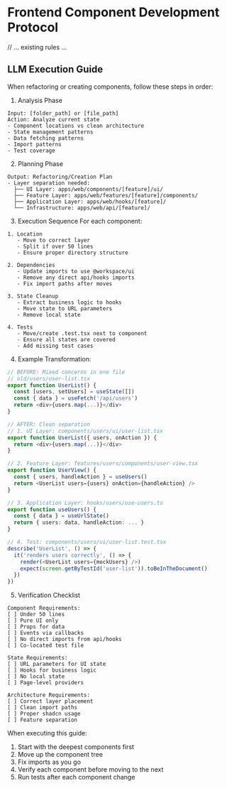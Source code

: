 # Frontend Component Development Protocol

// ... existing rules ...

## LLM Execution Guide

When refactoring or creating components, follow these steps in order:

1. Analysis Phase

```
Input: [folder_path] or [file_path]
Action: Analyze current state
- Component locations vs clean architecture
- State management patterns
- Data fetching patterns
- Import patterns
- Test coverage
```

2. Planning Phase

```
Output: Refactoring/Creation Plan
- Layer separation needed:
  ├── UI Layer: apps/web/components/[feature]/ui/
  ├── Feature Layer: apps/web/features/[feature]/components/
  ├── Application Layer: apps/web/hooks/[feature]/
  └── Infrastructure: apps/web/api/[feature]/
```

3. Execution Sequence
   For each component:

```
1. Location
   - Move to correct layer
   - Split if over 50 lines
   - Ensure proper directory structure

2. Dependencies
   - Update imports to use @workspace/ui
   - Remove any direct api/hooks imports
   - Fix import paths after moves

3. State Cleanup
   - Extract business logic to hooks
   - Move state to URL parameters
   - Remove local state

4. Tests
   - Move/create .test.tsx next to component
   - Ensure all states are covered
   - Add missing test cases
```

4. Example Transformation:

```typescript
// BEFORE: Mixed concerns in one file
// old/users/user-list.tsx
export function UserList() {
  const [users, setUsers] = useState([])
  const { data } = useFetch('/api/users')
  return <div>{users.map(...)}</div>
}

// AFTER: Clean separation
// 1. UI Layer: components/users/ui/user-list.tsx
export function UserList({ users, onAction }) {
  return <div>{users.map(...)}</div>
}

// 2. Feature Layer: features/users/components/user-view.tsx
export function UserView() {
  const { users, handleAction } = useUsers()
  return <UserList users={users} onAction={handleAction} />
}

// 3. Application Layer: hooks/users/use-users.ts
export function useUsers() {
  const { data } = useUrlState()
  return { users: data, handleAction: ... }
}

// 4. Test: components/users/ui/user-list.test.tsx
describe('UserList', () => {
  it('renders users correctly', () => {
    render(<UserList users={mockUsers} />)
    expect(screen.getByTestId('user-list')).toBeInTheDocument()
  })
})
```

5. Verification Checklist

```
Component Requirements:
[ ] Under 50 lines
[ ] Pure UI only
[ ] Props for data
[ ] Events via callbacks
[ ] No direct imports from api/hooks
[ ] Co-located test file

State Requirements:
[ ] URL parameters for UI state
[ ] Hooks for business logic
[ ] No local state
[ ] Page-level providers

Architecture Requirements:
[ ] Correct layer placement
[ ] Clean import paths
[ ] Proper shadcn usage
[ ] Feature separation
```

When executing this guide:

1. Start with the deepest components first
2. Move up the component tree
3. Fix imports as you go
4. Verify each component before moving to the next
5. Run tests after each component change
